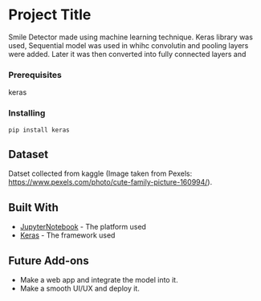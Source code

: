 # Project Title

Smile Detector made using machine learning technique. Keras library was used, Sequential model was used in whihc convolutin and pooling layers were added. Later it was then converted into fully connected layers and 


### Prerequisites

keras


### Installing


```
pip install keras
```

## Dataset
Datset collected from kaggle (Image taken from Pexels: https://www.pexels.com/photo/cute-family-picture-160994/).


## Built With

* [JupyterNotebook](https://jupyter.org/) - The platform used
* [Keras](https://keras.io/) - The framework used




## Future Add-ons
* Make a web app and integrate the model into it.
* Make a smooth UI/UX and deploy it.
